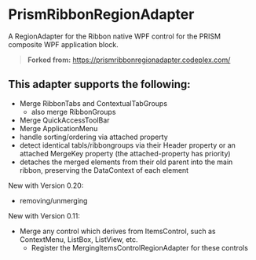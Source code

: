 # PrismRibbonRegionAdapter

A RegionAdapter for the Ribbon native WPF control for the PRISM composite WPF application block.

> **Forked from:** https://prismribbonregionadapter.codeplex.com/

## This adapter supports the following:

- Merge RibbonTabs and ContextualTabGroups
  - also merge RibbonGroups
 - Merge QuickAccessToolBar
 -   Merge ApplicationMenu
 -   handle sorting/ordering via attached property
 -   detect identical tabls/ribbongroups via their Header property or an attached MergeKey property (the attached-property has priority)
 -   detaches the merged elements from their old parent into the main ribbon, preserving the DataContext of each element

New with Version 0.20:

- removing/unmerging

New with Version 0.11:

- Merge any control which derives from ItemsControl, such as ContextMenu, ListBox, ListView, etc.
  - Register the MergingItemsControlRegionAdapter for these controls
